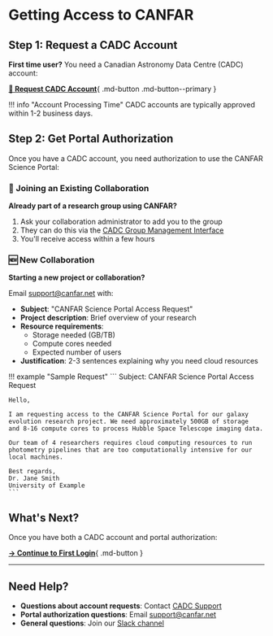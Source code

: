 # Getting Access to CANFAR

## Step 1: Request a CADC Account

**First time user?** You need a Canadian Astronomy Data Centre (CADC) account:

[**🔗 Request CADC Account**](https://www.cadc-ccda.hia-iha.nrc-cnrc.gc.ca/en/auth/request.html){ .md-button .md-button--primary }

!!! info "Account Processing Time"
    CADC accounts are typically approved within 1-2 business days.

## Step 2: Get Portal Authorization

Once you have a CADC account, you need authorization to use the CANFAR Science Portal:

### 🤝 Joining an Existing Collaboration

**Already part of a research group using CANFAR?**

1. Ask your collaboration administrator to add you to the group
2. They can do this via the [CADC Group Management Interface](https://www.cadc-ccda.hia-iha.nrc-cnrc.gc.ca/en/groups/)
3. You'll receive access within a few hours

### 🆕 New Collaboration

**Starting a new project or collaboration?**

Email [support@canfar.net](mailto:support@canfar.net) with:

- **Subject**: "CANFAR Science Portal Access Request"
- **Project description**: Brief overview of your research
- **Resource requirements**: 
  - Storage needed (GB/TB)
  - Compute cores needed
  - Expected number of users
- **Justification**: 2-3 sentences explaining why you need cloud resources

!!! example "Sample Request"
    ```
    Subject: CANFAR Science Portal Access Request
    
    Hello,
    
    I am requesting access to the CANFAR Science Portal for our galaxy 
    evolution research project. We need approximately 500GB of storage 
    and 8-16 compute cores to process Hubble Space Telescope imaging data.
    
    Our team of 4 researchers requires cloud computing resources to run 
    photometry pipelines that are too computationally intensive for our 
    local machines.
    
    Best regards,
    Dr. Jane Smith
    University of Example
    ```

## What's Next?

Once you have both a CADC account and portal authorization:

[**→ Continue to First Login**](first-login.md){ .md-button }

---

## Need Help?

- **Questions about account requests**: Contact [CADC Support](mailto:cadc@nrc-cnrc.gc.ca)
- **Portal authorization questions**: Email [support@canfar.net](mailto:support@canfar.net)
- **General questions**: Join our [Slack channel](https://cadc.slack.com/archives/C01K60U5Q87)
